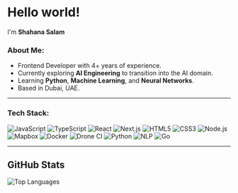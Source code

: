 # Hello world! 
I'm **Shahana Salam** 

### About Me:
- Frontend Developer with 4+ years of experience.  
- Currently exploring **AI Engineering** to transition into the AI domain.  
- Learning **Python**, **Machine Learning**, and **Neural Networks**.  
- Based in Dubai, UAE.  

---

### Tech Stack:
![JavaScript](https://img.shields.io/badge/JavaScript-333333?style=flat&logo=javascript&logoColor=F7DF1E) ![TypeScript](https://img.shields.io/badge/TypeScript-333333?style=flat&logo=typescript&logoColor=3178C6) ![React](https://img.shields.io/badge/React-333333?style=flat&logo=react&logoColor=61DAFB) ![Next.js](https://img.shields.io/badge/Next.js-333333?style=flat&logo=nextdotjs&logoColor=FFFFFF) ![HTML5](https://img.shields.io/badge/HTML5-333333?style=flat&logo=html5&logoColor=E34F26) ![CSS3](https://img.shields.io/badge/CSS3-333333?style=flat&logo=css3&logoColor=1572B6) ![Node.js](https://img.shields.io/badge/Node.js-333333?style=flat&logo=node.js&logoColor=339933) ![Mapbox](https://img.shields.io/badge/Mapbox-333333?style=flat&logo=mapbox&logoColor=00ADFF) ![Docker](https://img.shields.io/badge/Docker-333333?style=flat&logo=docker&logoColor=2496ED) ![Drone CI](https://img.shields.io/badge/Drone_CI-333333?style=flat&logo=drone&logoColor=00C6FF) ![Python](https://img.shields.io/badge/Python-333333?style=flat&logo=python&logoColor=3776AB) ![NLP](https://img.shields.io/badge/NLP-333333?style=flat&logo=robot-framework&logoColor=FF6F00) ![Go](https://img.shields.io/badge/Go-333333?style=flat&logo=go&logoColor=00ADD8)


---

## GitHub Stats  

![Top Languages](https://github-readme-stats.vercel.app/api/top-langs/?username=shahana308&layout=compact&theme=radical)  
